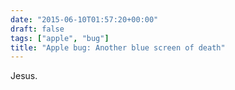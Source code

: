 ```yaml
---
date: "2015-06-10T01:57:20+00:00"
draft: false
tags: ["apple", "bug"]
title: "Apple bug: Another blue screen of death"
---
```

Jesus.
